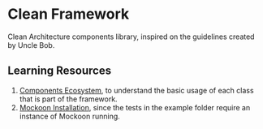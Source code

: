 # Clean Framework

Clean Architecture components library, inspired on the guidelines created by Uncle Bob.

## Learning Resources

1. [Components Ecosystem](/doc/components_ecosystem.md), to understand the basic usage
of each class that is part of the framework.
2. [Mockoon Installation](/doc/mockoon.md), since the tests in the example folder require
an instance of Mockoon running.
